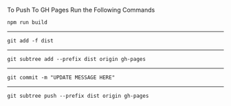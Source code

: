To Push To GH Pages Run the Following Commands

```npm run build```

-----

```git add -f dist```

-----

```git subtree add --prefix dist origin gh-pages```

----- 

```git commit -m "UPDATE MESSAGE HERE"```

----

```git subtree push --prefix dist origin gh-pages```
